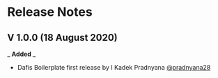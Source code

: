 # Release Notes

## V 1.0.0 (18 August 2020)

**_ Added _**

- Dafis Boilerplate first release by I Kadek Pradnyana [@pradnyana28](https://github.com/Pradnyana28)
